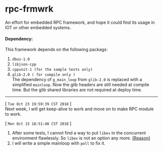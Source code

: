 # rpc-frmwrk
An effort for embedded RPC framework, and hope it could find its usage in IOT or other embedded systems.   
#### Dependency:  
This framework depends on the following packags:  
1. `dbus-1.0`  
2. `libjson-cpp`  
3. `cppunit-1 (for the sample tests only)`   
4. `glib-2.0 ( for compile only )`   
The dependency of `g_main_loop` from `glib-2.0` is replaced with a simplified `mainloop`. Now the glib headers are still needed at compile time. But the glib shared libraries are not required at deploy time.
---
[ `Tue Oct 23 19:59:39 CST 2018` ]   
Next week, I will get keep-alive to work and move on to make RPC module to work.   
   
[ `Mon Oct 15 18:51:48 CST 2018` ]   
1. After some tests, I cannot find a way to put `libev` in the concurrent environment flawlessly.
So `libev` is not an option any more. [(Reason)](https://github.com/zhiming99/rpc-frmwrk/wiki/Why-libev-cannot-be-used-in-rpc-frmwrk%3F)  
2. I will write a simple mainloop with `poll` to fix it.   

